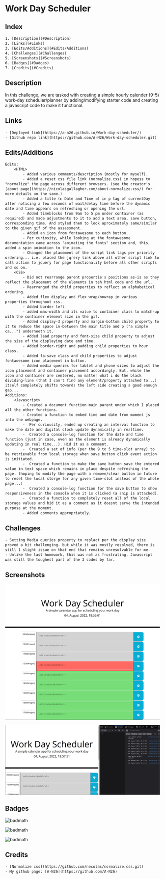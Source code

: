 # Work Day Scheduler

## Index

    1. [Description](#Description)
    2. [Links](#Links)
    3. [Edits/Additions](#Edits/Additions)
    4. [Challenges](#Challenges)
    5. [Screenshots](#Screenshots)
    6. [Badges](#Badges)
    7. [Credits](#Credits)

## Description

In this challenge, we are tasked with creating a simple hourly calender (9-5) work-day scheduler/planner by adding/modifying starter code and creating a javascript code to make it functional.

## Links

    - [Deployed link](https://a-n26.github.io/Work-day-scheduler/)
    - [Github repo link](https://github.com/A-N26/Work-day-scheduler.git)

## Edits/Additions

    Edits:
        <HTML>
            - Added various comments/description (mostly for myself).
            - Added a reset css file link (normalize.css) in hopess to "normalize" the page across different browsers. (see the creator's [about page](https://nicolasgallagher.com/about-normalize-css/) for more details on the same.)
            - Added a title (► Date and Time ◄) in p tag of currentDay after noticing a few seconds of wait/delay time before the dynamic date and time appears on refreshing or opening the url.
            - Added timeblocks from 9am to 5 pm under container (as required) and made adjustments to it to add a text area, save button, corresponding time. And styled them to look aproximately same/similar to the given gif of the assessment.
            - Added an icon from fontawesome to each button.
            - Per curiosity, while looking at the fontawesome documentation came across "animating the fonts" section and, this, added a spin animation to the icon.
            - Changed the placement of the script link tags per priority ordering... i.e, placed the jqrery link above all other script link to call action to jquery for page functionality before all other scripts and so on.
        <CSS>
            - Did not rearrange parent propertie's positions as-is as they reflect the placement of the elements in teh html code and the url.
            - Rearranged the child properties to reflect an alphabetical ordering.
            - Added flex display and flex wrap/nowrap in various properties throughout css.
            - Added border left
            - added max-width and its value to container class to match-up with the container element size in the gif.
            - Added display-3 property and margin-bottom child property to it to reduce the space in-between the main title and p ("a simple ca...") underneeth it.
            - Added lead property and font-size child property to adjust the size of the displaying date and time.
            - Added border-right and padding child properties to hour class.
            - Added fa-save class and child properties to adjust fontawesome icon placement in button.
            - Added media queries for tablet and phone sizes to adjust the icon placement and container placement accordingly. But, while the icon and container are centered, no matter what i do the black dividing-line (that I can't find any element/property attached to...) itself completely shifts towards the left side creating a good enough gap...
    Additions:
        <Javascript>
            - Created a document function main parent under which I placed all the other functions.
            - Created a function to embed time and date from moment js into the webpage.
            -  Per curiousity, ended up creating an interval function to make the date and digital clock update dynamically in realtime.
            -  Created a console-log function for the date and time function (just in case, even as the element is already dynamically updating in real time...). Hid it as a comment.
            -  Created a set of info (per the 9 to 5 time-slot array) to be retrievable from local storage when save button click event action is initiated.
            -  Created a function to make the save button save the entered value in text space which remains in place despite refreshing the page. (hoping to modify the page with a remove/clear button in future to reset the local storge for any given time-slot instead of the whole page...)
            -  Created a console-log function for the save button to show responsiveness in the console when it is clicked (a snip is attached).
            -  Created a function to completely reset all of the local storage values and hid it as a comment as it doesnt serve the intended purpose at the moment.
            - Added comments appropriately.

## Challenges

    - Setting Media queries property to replact per the display size proved a bit challenging. but while it was mostly resolved, there is still 1 slight issue on that end that remains unresolvable for me.
    - Unlike the last homework, this was not as frustrating. Javascript was still the toughest part of the 3 codes by far.

## Screenshots

![page layout Screenshot](screenshots/ScreenshotMain.png)

![console.log Screenshot](screenshots/ScreenshotConsoleLogjpg.jpg)

## Badges

![badmath](https://img.shields.io/badge/HTML-239120?style=for-the-badge&logo=html5&logoColor=white)

![badmath](https://img.shields.io/badge/CSS-Style-blue)

![badmath](https://img.shields.io/badge/JS-JavaScript-yellow)

## Credits

    - [Normalize css](https://github.com/necolas/normalize.css.git)
    - My github page: [A-N26](https://github.com/A-N26)
